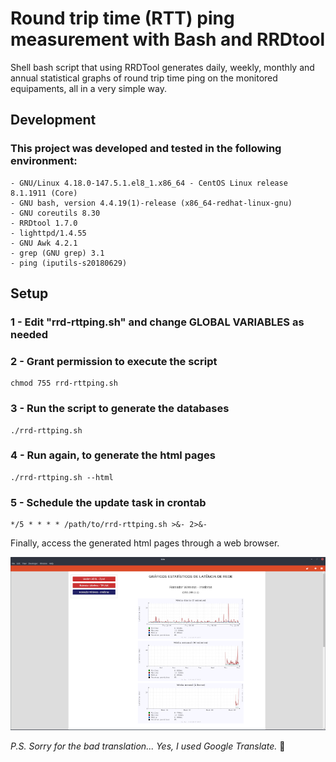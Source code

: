 # Round trip time (RTT) ping measurement with Bash and RRDtool
Shell bash script that using RRDTool generates daily, weekly, monthly and annual statistical graphs of round trip time ping on the monitored equipaments, all in a very simple way.
## Development
### This project was developed and tested in the following environment:
```
- GNU/Linux 4.18.0-147.5.1.el8_1.x86_64 - CentOS Linux release 8.1.1911 (Core)
- GNU bash, version 4.4.19(1)-release (x86_64-redhat-linux-gnu)
- GNU coreutils 8.30
- RRDtool 1.7.0
- lighttpd/1.4.55
- GNU Awk 4.2.1
- grep (GNU grep) 3.1
- ping (iputils-s20180629)
```
## Setup
### 1 - Edit "rrd-rttping.sh" and change GLOBAL VARIABLES as needed
### 2 - Grant permission to execute the script
```
chmod 755 rrd-rttping.sh
```
### 3 - Run the script to generate the databases
```
./rrd-rttping.sh
```
### 4 - Run again, to generate the html pages
```
./rrd-rttping.sh --html
```
### 5 - Schedule the update task in crontab
```
*/5 * * * * /path/to/rrd-rttping.sh >&- 2>&-
```
Finally, access the generated html pages through a web browser.

![img](screenshot.png)

*P.S. Sorry for the bad translation... Yes, I used Google Translate.*  :bow: